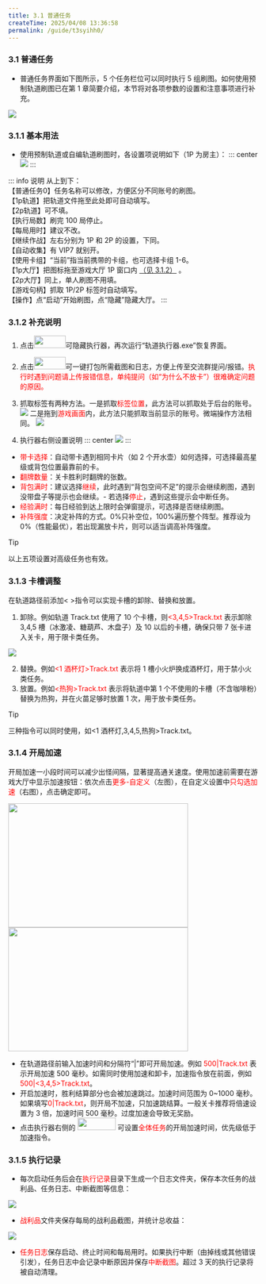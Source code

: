 ```yaml
---
title: 3.1 普通任务
createTime: 2025/04/08 13:36:58
permalink: /guide/t3syihh0/
---
```


### 3.1 普通任务
- 普通任务界面如下图所示，5 个任务栏位可以同时执行 5 组刷图。如何使用预制轨道刷图已在第 1 章简要介绍，本节将对各项参数的设置和注意事项进行补充。

![](./picture/3.1.0.1.png)

### 3.1.1 基本用法
- 使用预制轨道或自编轨道刷图时，各设置项说明如下（1P 为房主）：
::: center
![](./picture/3.1.1.1.png) 
:::

::: info 说明
 从上到下：<br>
【普通任务0】任务名称可以修改，方便区分不同账号的刷图。<br>
【1p轨道】把轨道文件拖至此处即可自动填写。<br>
【2p轨道】可不填。<br>
【执行局数】刷完 100 局停止。<br>
【每局用时】建议不改。<br>
【继续作战】左右分别为 1P 和 2P 的设置，下同。<br>
【自动收集】有 VIP7 就别开。<br>
【使用卡组】“当前”指当前携带的卡组，也可选择卡组 1-6。<br>
【1p大厅】把图标拖至游戏大厅 1P 窗口内 [（见 3.1.2）](#_3-1-2-补充说明) 。<br>
【2p大厅】同上，单人刷图不用填。<br>
【游戏句柄】抓取 1P/2P 标签时自动填写。<br>
【操作】点“启动”开始刷图，点“隐藏”隐藏大厅。
:::

### 3.1.2 补充说明

1. 点击<img src="./picture/3.1.2.1.png" alt="" width="64" height="25">可隐藏执行器，再次运行“轨道执行器.exe”恢复界面。
2. 点击<img src="./picture/3.1.2.2.png" alt="" width="64" height="25">可一键打包所需截图和日志，方便上传至交流群提问/报错。<span style="color: red;">执行时遇到问题请上传报错信息，单纯提问（如“为什么不放卡”）很难确定问题的原因。</span>
3. 抓取标签有两种方法。一是抓取<span style="color: red;">标签位置</span>，此方法可以抓取处于后台的账号。
![](./picture/3.1.2.3.png) 
二是拖到<span style="color: red;">游戏画面</span>内，此方法只能抓取当前显示的账号。微端操作方法相同。
![](./picture/3.1.2.4.png) 

4. 执行器右侧设置说明
::: center
![](./picture/3.1.2.5.png) 
:::
- <span style="color: red;">带卡选择</span>：自动带卡遇到相同卡片（如 2 个开水壶）如何选择，可选择最高星级或背包位置最靠前的卡。
- <span style="color: red;">翻牌数量</span>：关卡胜利时翻牌的张数。
- <span style="color: red;">背包满时</span>：建议选择<span style="color: red;">继续</span>，此时遇到“背包空间不足”的提示会继续刷图，遇到没带盘子等提示也会继续。- 若选择<span style="color: red;">停止</span>，遇到这些提示会中断任务。
- <span style="color: red;">经验满时</span>：每日经验到达上限时会弹窗提示，可选择是否继续刷图。
- <span style="color: red;">补阵强度</span>：决定补阵的方式。0%只补空位，100%遍历整个阵型。推荐设为 0%（性能最优），若出现漏放卡片，则可以适当调高补阵强度。
> [!tip]
> 以上五项设置对高级任务也有效。

### 3.1.3 卡槽调整

在轨道路径前添加< >指令可以实现卡槽的卸除、替换和放置。
1. 卸除。例如轨道 Track.txt 使用了 10 个卡槽，则<span style="color: red;">\<3,4,5>Track.txt </span>表示卸除 3,4,5 槽（冰激凌、糖葫芦、木盘子）及 10 以后的卡槽，确保只带 7 张卡进入关卡，用于限卡类任务。

![](./picture/3.1.3.1.png) 

2. 替换。例如<span style="color: red;"><1 酒杯灯>Track.txt </span>表示将 1 槽小火炉换成酒杯灯，用于禁小火类任务。
3. 放置。例如<span style="color: red;"><热狗>Track.txt </span>表示将轨道中第 1 个不使用的卡槽（不含咖啡粉）替换为热狗，并在火苗足够时放置 1 次，用于放卡类任务。
> [!tip]
> 三种指令可以同时使用，如<1 酒杯灯,3,4,5,热狗>Track.txt。

### 3.1.4 开局加速

开局加速一小段时间可以减少出怪间隔，显著提高通关速度。使用加速前需要在游戏大厅中显示加速按钮：依次点击<span style="color: red;">更多-自定义</span>（左图），在自定义设置中<span style="color: red;">只勾选加速</span>（右图），点击确定即可。

<img src="./picture/3.1.4.1.png" alt="" width="363" height="250">  <img src="./picture/3.1.4.2.png" alt="" width="363" height="250"> 

- 在轨道路径前输入加速时间和分隔符“|”即可开局加速。例如<span style="color: red;"> 500|Track.txt </span>表示开局加速 500 毫秒。如需同时使用加速和卸卡，加速指令放在前面，例如<span style="color: red;"> 500|<3,4,5>Track.txt</span>。 
- 开启加速时，胜利结算部分也会被加速跳过。加速时间范围为 0~1000 毫秒。如果填写<span style="color: red;">0|Track.txt</span>，则开局不加速，只加速跳结算。一般关卡推荐将倍速设置为 3 倍，加速时间 500 毫秒。过度加速会导致无奖励。 
- 点击执行器右侧的 <img src="./picture/3.1.4.3.png" alt="" width="77" height="25"> 可设置<span style="color: red;">全体任务</span>的开局加速时间，优先级低于加速指令。

### 3.1.5 执行记录

- 每次启动任务后会在<span style="color: red;">执行记录</span>目录下生成一个日志文件夹，保存本次任务的战利品、任务日志、中断截图等信息：

![](./picture/3.1.5.1.png)

- <span style="color: red;">战利品</span>文件夹保存每局的战利品截图，并统计总收益：

![](./picture/3.1.5.2.png)

- <span style="color: red;">任务日志</span>保存启动、终止时间和每局用时。如果执行中断（由掉线或其他错误引发），任务日志中会记录中断原因并保存<span style="color: red;">中断截图</span>。超过 3 天的执行记录将被自动清理。
